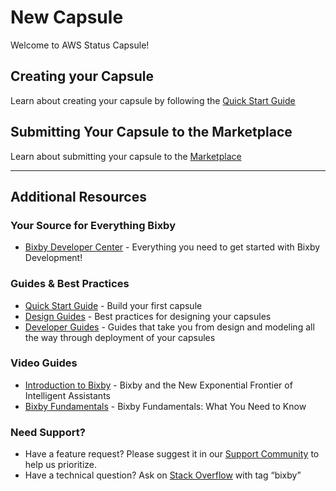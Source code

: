 # New Capsule

Welcome to AWS Status Capsule!

## Creating your Capsule

Learn about creating your capsule by following the [Quick Start Guide](https://bixbydevelopers.com/dev/docs/get-started/quick-start)

## Submitting Your Capsule to the Marketplace

Learn about submitting your capsule to the [Marketplace](https://bixbydevelopers.com/dev/docs/dev-guide/developers/deploying.can-submission#about-the-marketplace)

---

## Additional Resources

### Your Source for Everything Bixby

* [Bixby Developer Center](https://bixbydevelopers.com) - Everything you need to get started with Bixby Development!

### Guides & Best Practices

* [Quick Start Guide](https://bixbydevelopers.com/dev/docs/get-started/quick-start) - Build your first capsule
* [Design Guides](https://bixbydevelopers.com/dev/docs/dev-guide/design-guides) - Best practices for designing your capsules
* [Developer Guides](https://bixbydevelopers.com/dev/docs/dev-guide/developers) - Guides that take you from design and modeling all the way through deployment of your capsules

### Video Guides

* [Introduction to Bixby](https://youtu.be/DFvpK4PosvI) - Bixby and the New Exponential Frontier of Intelligent Assistants
* [Bixby Fundamentals](https://bixby.developer.samsung.com/newsroom/en-us/Teaching-Bixby-Fundamentals-What-You-Need-to-Know) - Bixby Fundamentals: What You Need to Know

### Need Support?

* Have a feature request? Please suggest it in our [Support Community](https://support.bixbydevelopers.com/hc/en-us/community/topics/360000183273-Feature-Requests) to help us prioritize.
* Have a technical question? Ask on [Stack Overflow](https://stackoverflow.com/questions/tagged/bixby) with tag “bixby”
